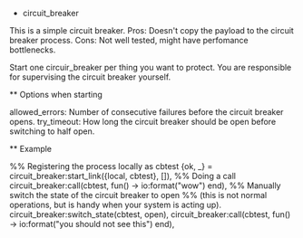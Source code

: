 * circuit_breaker

This is a simple circuit breaker.
Pros: Doesn't copy the payload to the circuit breaker process.
Cons: Not well tested, might have perfomance bottlenecks.

Start one circuir_breaker per thing you want to protect. You are responsible for supervising the circuit breaker yourself.

** Options when starting

allowed_errors: Number of consecutive failures before the circuit breaker opens.
try_timeout: How long the circuit breaker should be open before switching to half open.

** Example

%% Registering the process locally as cbtest
{ok, _} = circuit_breaker:start_link({local, cbtest}, []),
%% Doing a call
circuit_breaker:call(cbtest, fun() -> io:format("wow") end),
%% Manually switch the state of the circuit breaker to open 
%% (this is not normal operations, but is handy when your system is acting up).
circuit_breaker:switch_state(cbtest, open),
circuit_breaker:call(cbtest, fun() -> io:format("you should not see this") end),
